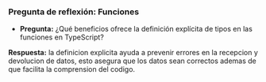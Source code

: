 ### Pregunta de reflexión:  Funciones
- **Pregunta:** ¿Qué beneficios ofrece la definición explícita de tipos en las funciones en TypeScript?

**Respuesta:** la definicion explicita ayuda a prevenir errores en la recepcion y devolucion de datos, esto asegura que los datos sean correctos ademas de que facilita la comprension del codigo.